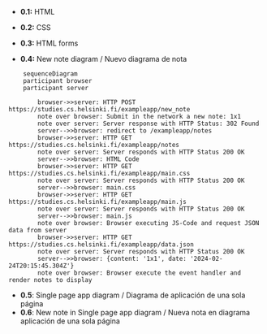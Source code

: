 - **0.1:** HTML
- **0.2:** CSS
- **0.3:** HTML forms

- **0.4:** New note diagram / Nuevo diagrama de nota
```mermaid
    sequenceDiagram
    participant browser
    participant server

        browser->>server: HTTP POST https://studies.cs.helsinki.fi/exampleapp/new_note
        note over browser: Submit in the network a new note: 1x1
        note over server: Server response with HTTP Status: 302 Found
        server-->>browser: redirect to /exampleapp/notes
        browser->>server: HTTP GET https://studies.cs.helsinki.fi/exampleapp/notes
        note over server: Server responds with HTTP Status 200 OK
        server-->>browser: HTML Code
        browser->>server: HTTP GET https://studies.cs.helsinki.fi/exampleapp/main.css
        note over server: Server responds with HTTP Status 200 OK
        server-->>browser: main.css
        browser->>server: HTTP GET https://studies.cs.helsinki.fi/exampleapp/main.js
        note over server: Server responds with HTTP Status 200 OK
        server-->>browser: main.js
        note over browser: Browser executing JS-Code and request JSON data from server
        browser->>server: HTTP GET https://studies.cs.helsinki.fi/exampleapp/data.json
        note over server: Server responds with HTTP Status 200 OK
        server-->>browser: {content: '1x1', date: '2024-02-24T20:15:45.304Z'}
        note over browser: Browser execute the event handler and render notes to display
```
- **0.5**: Single page app diagram / Diagrama de aplicación de una sola página
- **0.6**: New note in Single page app diagram / Nueva nota en diagrama aplicación de una sola página


